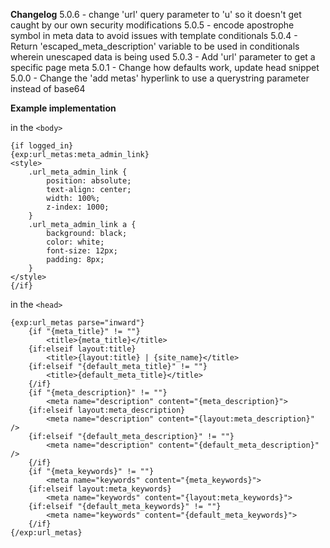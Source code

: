 **Changelog**
5.0.6 - change 'url' query parameter to 'u' so it doesn't get caught by our own security modifications
5.0.5 - encode apostrophe symbol in meta data to avoid issues with template conditionals
5.0.4 - Return 'escaped_meta_description' variable to be used in conditionals wherein unescaped data is being used
5.0.3 - Add 'url' parameter to get a specific page meta
5.0.1 - Change how defaults work, update head snippet
5.0.0 - Change the 'add metas' hyperlink to use a querystring parameter instead of base64

**Example implementation**

in the `<body>`

    {if logged_in}
    {exp:url_metas:meta_admin_link}
    <style>
        .url_meta_admin_link {
            position: absolute;
            text-align: center;
            width: 100%;
            z-index: 1000;
        }
        .url_meta_admin_link a {
            background: black;
            color: white;
            font-size: 12px;
            padding: 8px;
        }
    </style>
    {/if}

in the `<head>`

    {exp:url_metas parse="inward"}
        {if "{meta_title}" != ""}
            <title>{meta_title}</title>
        {if:elseif layout:title}
            <title>{layout:title} | {site_name}</title>
        {if:elseif "{default_meta_title}" != ""}
            <title>{default_meta_title}</title>
        {/if}
        {if "{meta_description}" != ""}
            <meta name="description" content="{meta_description}">
        {if:elseif layout:meta_description}
            <meta name="description" content="{layout:meta_description}" />
        {if:elseif "{default_meta_description}" != ""}
            <meta name="description" content="{default_meta_description}" />
        {/if}
        {if "{meta_keywords}" != ""}
            <meta name="keywords" content="{meta_keywords}">
        {if:elseif layout:meta_keywords}
            <meta name="keywords" content="{layout:meta_keywords}">
        {if:elseif "{default_meta_keywords}" != ""}
            <meta name="keywords" content="{default_meta_keywords}">
        {/if}
    {/exp:url_metas}
